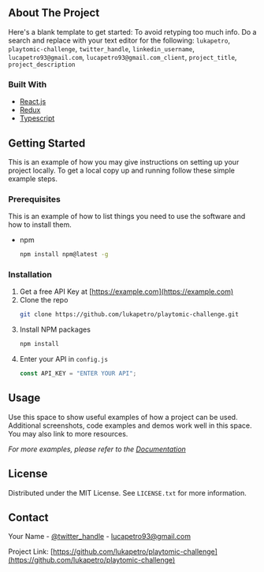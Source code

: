 ## About The Project

Here's a blank template to get started: To avoid retyping too much info. Do a search and replace with your text editor for the following: `lukapetro`, `playtomic-challenge`, `twitter_handle`, `linkedin_username`, `lucapetro93@gmail.com`, `lucapetro93@gmail.com_client`, `project_title`, `project_description`

### Built With

- [React.js](https://reactjs.org/)
- [Redux](https://redux.js.org/)
- [Typescript](https://www.typescriptlang.org/)

## Getting Started

This is an example of how you may give instructions on setting up your project locally.
To get a local copy up and running follow these simple example steps.

### Prerequisites

This is an example of how to list things you need to use the software and how to install them.

- npm
  ```sh
  npm install npm@latest -g
  ```

### Installation

1. Get a free API Key at [https://example.com](https://example.com)
2. Clone the repo
   ```sh
   git clone https://github.com/lukapetro/playtomic-challenge.git
   ```
3. Install NPM packages
   ```sh
   npm install
   ```
4. Enter your API in `config.js`
   ```js
   const API_KEY = "ENTER YOUR API";
   ```

<!-- USAGE EXAMPLES -->

## Usage

Use this space to show useful examples of how a project can be used. Additional screenshots, code examples and demos work well in this space. You may also link to more resources.

_For more examples, please refer to the [Documentation](https://example.com)_

<!-- LICENSE -->

## License

Distributed under the MIT License. See `LICENSE.txt` for more information.

<!-- CONTACT -->

## Contact

Your Name - [@twitter_handle](https://twitter.com/twitter_handle) - lucapetro93@gmail.com

Project Link: [https://github.com/lukapetro/playtomic-challenge](https://github.com/lukapetro/playtomic-challenge)
